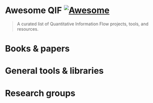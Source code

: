 # Awesome QIF [![Awesome](https://awesome.re/badge-flat2.svg)](https://github.com/sindresorhus/awesome)
> A curated list of Quantitative Information Flow projects, tools, and resources.

# Books & papers

# General tools & libraries

# Research groups
